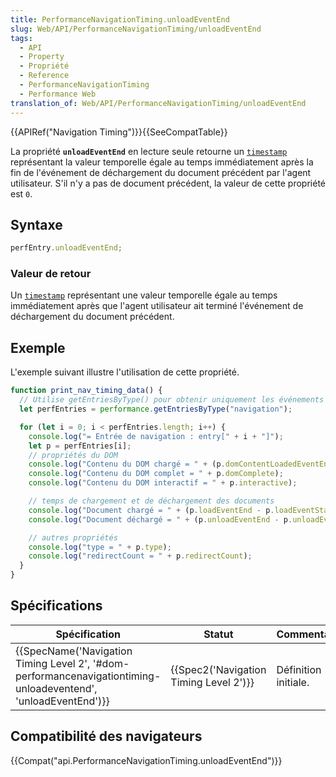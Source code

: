 ```yaml
---
title: PerformanceNavigationTiming.unloadEventEnd
slug: Web/API/PerformanceNavigationTiming/unloadEventEnd
tags:
  - API
  - Property
  - Propriété
  - Reference
  - PerformanceNavigationTiming
  - Performance Web
translation_of: Web/API/PerformanceNavigationTiming/unloadEventEnd
---
```

{{APIRef("Navigation Timing")}}{{SeeCompatTable}}

La propriété **`unloadEventEnd`** en lecture seule retourne un [`timestamp`](/fr/docs/Web/API/DOMHighResTimeStamp) représentant la valeur temporelle égale au temps immédiatement après la fin de l'événement de déchargement du document précédent par l'agent utilisateur. S'il n'y a pas de document précédent, la valeur de cette propriété est `0`.

## Syntaxe

```js
perfEntry.unloadEventEnd;
```

### Valeur de retour

Un [`timestamp`](/fr/docs/Web/API/DOMHighResTimeStamp) représentant une valeur temporelle égale au temps immédiatement après que l'agent utilisateur ait terminé l'événement de déchargement du document précédent.

## Exemple

L'exemple suivant illustre l'utilisation de cette propriété.

```js
function print_nav_timing_data() {
  // Utilise getEntriesByType() pour obtenir uniquement les événements de type "navigation".
  let perfEntries = performance.getEntriesByType("navigation");

  for (let i = 0; i < perfEntries.length; i++) {
    console.log("= Entrée de navigation : entry[" + i + "]");
    let p = perfEntries[i];
    // propriétés du DOM
    console.log("Contenu du DOM chargé = " + (p.domContentLoadedEventEnd - p.domContentLoadedEventStart));
    console.log("Contenu du DOM complet = " + p.domComplete);
    console.log("Contenu du DOM interactif = " + p.interactive);

    // temps de chargement et de déchargement des documents
    console.log("Document chargé = " + (p.loadEventEnd - p.loadEventStart));
    console.log("Document déchargé = " + (p.unloadEventEnd - p.unloadEventStart));

    // autres propriétés
    console.log("type = " + p.type);
    console.log("redirectCount = " + p.redirectCount);
  }
}
```

## Spécifications

| Spécification                                                                                                                                                | Statut                                               | Commentaire          |
| ------------------------------------------------------------------------------------------------------------------------------------------------------------ | ---------------------------------------------------- | -------------------- |
| {{SpecName('Navigation Timing Level 2', '#dom-performancenavigationtiming-unloadeventend', 'unloadEventEnd')}} | {{Spec2('Navigation Timing Level 2')}} | Définition initiale. |

## Compatibilité des navigateurs

{{Compat("api.PerformanceNavigationTiming.unloadEventEnd")}}
